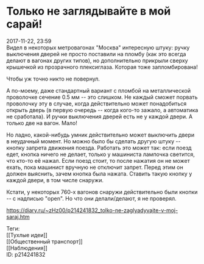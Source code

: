 Только не заглядывайте в мой сарай!
====================================

   
 2017-11-22, 23:59   
  Видел в некоторых метровагонах "Москва" интересную штуку: ручку выключения дверей не просто поставили на пломбу (как это всегда делают в вагонах других типов), но дополнительно прикрыли сверху крышечкой из прозрачного плексиглаза. Которая тоже запломбирована!   
   
 Чтобы уж точно никто не повернул.   
   
 А по-моему, даже стандартный вариант с пломбой на металлической проволочке сечение 0.5 мм -- это слишком. Не каждый сможет порвать проволочку эту в случае, когда действительно может понадобиться открыть дверь (в первую очередь -- когда кого-то зажало, а автоматика не сработала). И ручки выключения дверей есть не у каждой двери. А только две на вагон. Мало!   
   
 Но ладно, какой-нибудь умник действительно может выключить двери в неудачный момент. Но можно было бы сделать другую штуку -- кнопку запрета движения поезда. Работать это может так: если поезд едет, кнопка ничего не делает, только у машиниста лампочка светится, что кто-то её нажал. Если поезд стоит, то после нажатия он не может ехать, пока машинист вручную не отключит запрет. Перед этим он должен выяснить, зачем кнопка была нажата. Ставить такую кнопку у каждой двери, в том числе снаружи.   
   
 Кстати, у некоторых 760-х вагонов снаружи действительно были кнопки -- с надписью "open". Но что они делали/делают, я не проверял.   
    
 <https://diary.ru/~zHz00/p214241832_tolko-ne-zaglyadyvajte-v-moj-saraj.htm>   
   
 Теги:   
 [[Тухлые идеи]]   
 [[Общественный транспорт]]   
 [[Наблюдения]]   
 ID: p214241832